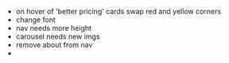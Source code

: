 - on hover of 'better pricing' cards swap red and yellow corners
- change font
- nav needs more height
- carousel needs new imgs
- remove about from nav
- 
